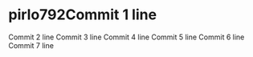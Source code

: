 # pirlo792Commit 1 line
Commit 2 line
Commit 3 line
Commit 4 line
Commit 5 line
Commit 6 line
Commit 7 line
